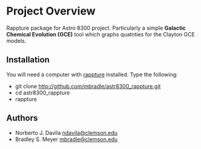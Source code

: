 Project Overview
========

Rappture package for Astro 8300 project. Particularly a simple **Galactic Chemical Evolution (GCE)** tool which graphs quatnties for the Clayton GCE models.

Installation
------------

You will need a computer with [rappture](https://nanohub.org/infrastructure/rappture/) installed.  Type the following:

* git clone http://github.com/mbradle/astr8300_rappture.git
* cd astr8300_rappture
* rappture

Authors
-------

- Norberto J. Davila <ndavila@clemson.edu>
- Bradley S. Meyer <mbradle@clemson.edu>
